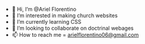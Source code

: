 - 👋 Hi, I’m @Ariel Florentino
- 👀 I’m interested in making church websites
- 🌱 I’m currently learning CSS
- 💞️ I’m looking to collaborate on doctrinal webages
- 📫 How to reach me = arielflorentino06@gmail.com

<!---
Ecclesiastes910/Ecclesiastes910 is a ✨ special ✨ repository because its `README.md` (this file) appears on your GitHub profile.
You can click the Preview link to take a look at your changes.
--->
